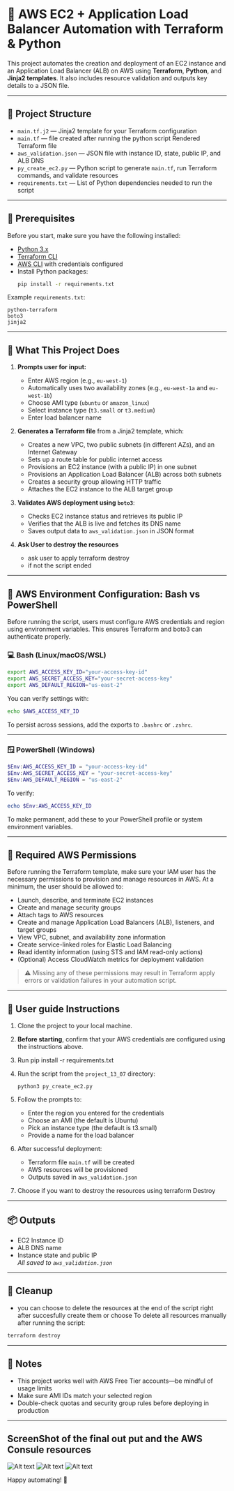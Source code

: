 # 🚀 AWS EC2 + Application Load Balancer Automation with Terraform & Python

This project automates the creation and deployment of an EC2 instance and an Application Load Balancer (ALB) on AWS using **Terraform**, **Python**, and **Jinja2 templates**. It also includes resource validation and outputs key details to a JSON file.

---

## 📁 Project Structure

- `main.tf.j2` — Jinja2 template for your Terraform configuration  
- `main.tf` — file created after running the python script Rendered Terraform file  
- `aws_validation.json` — JSON file with instance ID, state, public IP, and ALB DNS  
- `py_create_ec2.py` — Python script to generate `main.tf`, run Terraform commands, and validate resources  
- `requirements.txt` — List of Python dependencies needed to run the script

---

## 🧰 Prerequisites

Before you start, make sure you have the following installed:

- [Python 3.x](https://www.python.org/downloads/)
- [Terraform CLI](https://developer.hashicorp.com/terraform/downloads)
- [AWS CLI](https://docs.aws.amazon.com/cli/latest/userguide/install-cliv2.html) with credentials configured
- Install Python packages:
  ```bash
  pip install -r requirements.txt
  ```

Example `requirements.txt`:
```
python-terraform
boto3
jinja2
```

---

## 🧠 What This Project Does

1. **Prompts user for input:**
   - Enter AWS region (e.g., `eu-west-1`)
   - Automatically uses two availability zones (e.g., `eu-west-1a` and `eu-west-1b`)
   - Choose AMI type (`ubuntu` or `amazon_linux`)
   - Select instance type (`t3.small` or `t3.medium`)
   - Enter load balancer name

2. **Generates a Terraform file** from a Jinja2 template, which:
   - Creates a new VPC, two public subnets (in different AZs), and an Internet Gateway
   - Sets up a route table for public internet access
   - Provisions an EC2 instance (with a public IP) in one subnet
   - Provisions an Application Load Balancer (ALB) across both subnets
   - Creates a security group allowing HTTP traffic
   - Attaches the EC2 instance to the ALB target group

3. **Validates AWS deployment using `boto3`**:
   - Checks EC2 instance status and retrieves its public IP
   - Verifies that the ALB is live and fetches its DNS name
   - Saves output data to `aws_validation.json` in JSON format
  
4. **Ask User to destroy the resources**
   - ask user to apply terraform destroy
   - if not the script ended

---

## 🧾 AWS Environment Configuration: Bash vs PowerShell

Before running the script, users must configure AWS credentials and region using environment variables. This ensures Terraform and boto3 can authenticate properly.

### 💻 Bash (Linux/macOS/WSL)

```bash
export AWS_ACCESS_KEY_ID="your-access-key-id"
export AWS_SECRET_ACCESS_KEY="your-secret-access-key"
export AWS_DEFAULT_REGION="us-east-2"
```

You can verify settings with:
```bash
echo $AWS_ACCESS_KEY_ID
```

To persist across sessions, add the exports to `.bashrc` or `.zshrc`.

---

### 🪟 PowerShell (Windows)

```powershell
$Env:AWS_ACCESS_KEY_ID = "your-access-key-id"
$Env:AWS_SECRET_ACCESS_KEY = "your-secret-access-key"
$Env:AWS_DEFAULT_REGION = "us-east-2"
```

To verify:
```powershell
echo $Env:AWS_ACCESS_KEY_ID
```

To make permanent, add these to your PowerShell profile or system environment variables.

---

## 🔐 Required AWS Permissions

Before running the Terraform template, make sure your IAM user has the necessary permissions to provision and manage resources in AWS. At a minimum, the user should be allowed to:

- Launch, describe, and terminate EC2 instances
- Create and manage security groups
- Attach tags to AWS resources
- Create and manage Application Load Balancers (ALB), listeners, and target groups
- View VPC, subnet, and availability zone information
- Create service-linked roles for Elastic Load Balancing
- Read identity information (using STS and IAM read-only actions)
- (Optional) Access CloudWatch metrics for deployment validation

> ⚠️ Missing any of these permissions may result in Terraform apply errors or validation failures in your automation script.

---

## 🚨 User guide Instructions

1. Clone the project to your local machine.

2. **Before starting**, confirm that your AWS credentials are configured using the instructions above.

3. Run pip install -r requirements.txt

4. Run the script from the `project_13_07` directory:
   ```bash/ps
   python3 py_create_ec2.py
   ```

5. Follow the prompts to:
   - Enter the region you entered for the credentials
   - Choose an AMI (the default is Ubuntu)
   - Pick an instance type (the default is t3.small)
   - Provide a name for the load balancer

6. After successful deployment:
   - Terraform file `main.tf` will be created
   - AWS resources will be provisioned
   - Outputs saved in `aws_validation.json`
  
7. Choose if you want to destroy the resources using terraform Destroy

---

## 📦 Outputs

- EC2 Instance ID
- ALB DNS name
- Instance state and public IP  
_All saved to `aws_validation.json`_

---

## 🧹 Cleanup
- you can choose to delete the resources at the end of the script right after succesfully create them or choose To delete all resources manually after running the script:
```bash
terraform destroy
```

---

## 📌 Notes

- This project works well with AWS Free Tier accounts—be mindful of usage limits
- Make sure AMI IDs match your selected region
- Double-check quotas and security group rules before deploying in production

---
## ScreenShot of the final out put and the AWS Consule resources
![Alt text](cli_output_and_json_file.png)
![Alt text](resources_summery.png)
![Alt text](browse_to_LB.png)




Happy automating! 🎯
